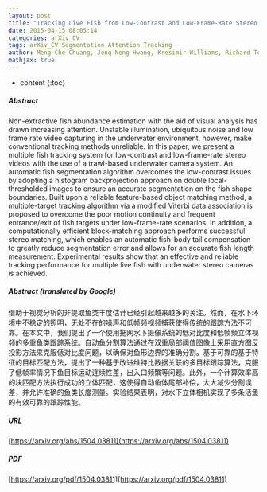 ```yaml
---
layout: post
title: "Tracking Live Fish from Low-Contrast and Low-Frame-Rate Stereo Videos"
date: 2015-04-15 08:05:14
categories: arXiv_CV
tags: arXiv_CV Segmentation Attention Tracking
author: Meng-Che Chuang, Jenq-Neng Hwang, Kresimir Williams, Richard Towler
mathjax: true
---
```


* content
{:toc}

##### Abstract
Non-extractive fish abundance estimation with the aid of visual analysis has drawn increasing attention. Unstable illumination, ubiquitous noise and low frame rate video capturing in the underwater environment, however, make conventional tracking methods unreliable. In this paper, we present a multiple fish tracking system for low-contrast and low-frame-rate stereo videos with the use of a trawl-based underwater camera system. An automatic fish segmentation algorithm overcomes the low-contrast issues by adopting a histogram backprojection approach on double local-thresholded images to ensure an accurate segmentation on the fish shape boundaries. Built upon a reliable feature-based object matching method, a multiple-target tracking algorithm via a modified Viterbi data association is proposed to overcome the poor motion continuity and frequent entrance/exit of fish targets under low-frame-rate scenarios. In addition, a computationally efficient block-matching approach performs successful stereo matching, which enables an automatic fish-body tail compensation to greatly reduce segmentation error and allows for an accurate fish length measurement. Experimental results show that an effective and reliable tracking performance for multiple live fish with underwater stereo cameras is achieved.

##### Abstract (translated by Google)
借助于视觉分析的非提取鱼类丰度估计已经引起越来越多的关注。然而，在水下环境中不稳定的照明，无处不在的噪声和低帧频视频捕获使得传统的跟踪方法不可靠。在本文中，我们提出了一个使用拖网水下摄像系统的低对比度和低帧频立体视频的多重鱼类跟踪系统。自动鱼分割算法通过在双重局部阈值图像上采用直方图反投影方法来克服低对比度问题，以确保对鱼形边界的准确分割。基于可靠的基于特征的目标匹配方法，提出了一种基于改进维特比数据关联的多目标跟踪算法，克服了低帧率情况下鱼目标运动连续性差，出入口频繁等问题。此外，一个计算效率高的块匹配方法执行成功的立体匹配，这使得自动鱼体尾部补偿，大大减少分割误差，并允许准确的鱼类长度测量。实验结果表明，对水下立体相机实现了多条活鱼的有效可靠的跟踪性能。

##### URL
[https://arxiv.org/abs/1504.03811](https://arxiv.org/abs/1504.03811)

##### PDF
[https://arxiv.org/pdf/1504.03811](https://arxiv.org/pdf/1504.03811)

